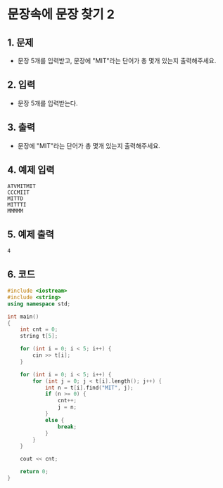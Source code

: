 # 문장속에 문장 찾기 2 #

## 1. 문제

- 문장 5개를 입력받고, 문장에 "MIT"라는 단어가 총 몇개 있는지 출력해주세요.

## 2. 입력
- 문장 5개를 입력받는다.

## 3. 출력
-  문장에 "MIT"라는 단어가 총 몇개 있는지 출력해주세요.

## 4. 예제 입력
```
ATVMITMIT
CCCMIIT
MITTD
MITTTI
MMMMM
```

## 5. 예제 출력
```
4
```

## 6. 코드

```c++
#include <iostream>
#include <string>
using namespace std;

int main()
{
    int cnt = 0;
    string t[5];

    for (int i = 0; i < 5; i++) {
        cin >> t[i];
    }

    for (int i = 0; i < 5; i++) {
        for (int j = 0; j < t[i].length(); j++) {
            int n = t[i].find("MIT", j);
            if (n >= 0) {
                cnt++;
                j = n;
            }
            else {
                break;
            }
        }
    }

    cout << cnt;

    return 0;
}
```
